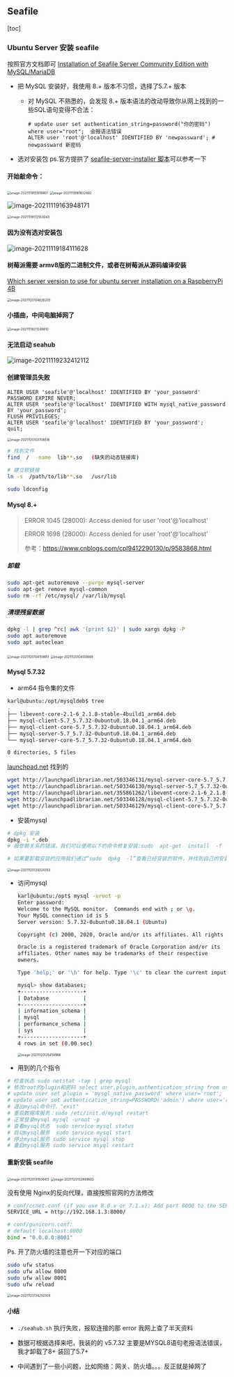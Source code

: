 

## Seafile

[toc]

### Ubuntu Server 安装 seafile

按照官方文档即可 [Installation of Seafile Server Community Edition with MySQL/MariaDB](https://manual.seafile.com/deploy/using_mysql/)

- 把 MySQL 安装好，我使用 8.+ 版本不习惯，选择了5.7.+ 版本

  - 对 MySQL 不熟悉的，会发现 8.+ 版本语法的改动导致你从网上找到的一些SQL语句变得不合法：

    ```mysql
    # update user set authentication_string=password("你的密码") where user="root";  会报语法错误
    ALTER user 'root'@'localhost' IDENTIFIED BY 'newpassward'; # newpassward 新密码
    ```

- 选对安装包 ps.官方提拱了 [seafile-server-installer 脚本](https://github.com/haiwen/seafile-server-installer)可以参考一下

  

#### 开始敲命令：

<img src="../../assets/image-20211119151819907.png" alt="image-20211119151819907" style="zoom:50%;" />



<img src="../../assets/image-20211119161632492.png" alt="image-20211119161632492" style="zoom:50%;" />

![image-20211119163948171](../../assets/image-20211119163948171.png)

<img src="../../assets/image-20211119172553043.png" alt="image-20211119172553043" style="zoom:50%;" />

#### 因为没有选对安装包

![image-20211119184111628](../../assets/image-20211119184111628.png)

#### 树莓派需要 armv8版的二进制文件，或者在树莓派从源码编译安装

[Which server version to use for ubuntu server installation on a RaspberryPi 4B](https://github.com/haiwen/seafile-rpi/issues/90)

<img src="../../assets/image-20211120104626205.png" alt="image-20211120104626205" style="zoom:50%;" />

#### 小插曲，中间电脑掉网了

<img src="../../assets/image-20211119211249910.png" alt="image-20211119211249910" style="zoom:50%;" />

#### 无法启动 seahub

![image-20211119232412112](../../assets/image-20211119232412112.png)

#### 创建管理员失败

```mysql
ALTER USER 'seafile'@'localhost' IDENTIFIED BY 'your_password' PASSWORD EXPIRE NEVER;
ALTER USER 'seafile'@'localhost' IDENTIFIED WITH mysql_native_password BY 'your_password';
FLUSH PRIVILEGES;
ALTER USER 'seafile'@'localhost' IDENTIFIED BY 'your_password';
quit;
```



<img src="../../assets/image-20211120103708518.png" alt="image-20211120103708518" style="zoom:50%;" />

```bash
# 找到文件
find  /  -name  lib**.so   (缺失的动态链接库)  

# 建立软链接
ln -s  /path/to/lib**.so   /usr/lib

sudo ldconfig
```



#### Mysql 8.+

> ERROR 1045 (28000): Access denied for user 'root'@'localhost' 
>
> ERROR 1698 (28000): Access denied for user 'root'@'localhost'
>
> 参考：https://www.cnblogs.com/cpl9412290130/p/9583868.html

##### 卸载 

````bash
sudo apt-get autoremove --purge mysql-server 
sudo apt-get remove mysql-common
sudo rm -rf /etc/mysql/ /var/lib/mysql
````

##### 清理残留数据

```bash
dpkg -l | grep ^rc| awk '{print $2}' | sudo xargs dpkg -P
sudo apt autoremove
sudo apt autoclean
```



<img src="../../assets/image-20211120104159851.png" alt="image-20211120104159851" style="zoom:50%;" />

<img src="../../assets/image-20211120104135669.png" alt="image-20211120104135669" style="zoom:50%;" />

#### Mysql 5.7.32

- arm64 指令集的文件

```bash
karl@ubuntu:/opt/mysqldeb$ tree
.
├── libevent-core-2.1-6_2.1.8-stable-4build1_arm64.deb
├── mysql-client-5.7_5.7.32-0ubuntu0.18.04.1_arm64.deb
├── mysql-client-core-5.7_5.7.32-0ubuntu0.18.04.1_arm64.deb
├── mysql-server-5.7_5.7.32-0ubuntu0.18.04.1_arm64.deb
└── mysql-server-core-5.7_5.7.32-0ubuntu0.18.04.1_arm64.deb

0 directories, 5 files
```

 [launchpad.net](https://launchpad.net) 找到的

```bash
wget http://launchpadlibrarian.net/503346131/mysql-server-core-5.7_5.7.32-0ubuntu0.18.04.1_arm64.deb
wget http://launchpadlibrarian.net/503346130/mysql-server-5.7_5.7.32-0ubuntu0.18.04.1_arm64.deb
wget http://launchpadlibrarian.net/355861262/libevent-core-2.1-6_2.1.8-stable-4build1_arm64.deb
wget http://launchpadlibrarian.net/503346128/mysql-client-5.7_5.7.32-0ubuntu0.18.04.1_arm64.deb
wget http://launchpadlibrarian.net/503346129/mysql-client-core-5.7_5.7.32-0ubuntu0.18.04.1_arm64.deb
```



- 安装mysql

```bash
# dpkg 安装
dpkg -i *.deb
# 报依赖关系的错误，我们可以使用以下的命令修复安装:sudo  apt-get  install  -f

# 如果要卸载安装的应用我们通过“sudo  dpkg  -l”查看已经安装的软件，并找到自己的安装的软件名。

```

<img src="../../assets/image-20211120124324353.png" alt="image-20211120124324353" style="zoom:50%;" />

- 访问mysql

  ```bash
  karl@ubuntu:/opt$ mysql -uroot -p
  Enter password:
  Welcome to the MySQL monitor.  Commands end with ; or \g.
  Your MySQL connection id is 5
  Server version: 5.7.32-0ubuntu0.18.04.1 (Ubuntu)
  
  Copyright (c) 2000, 2020, Oracle and/or its affiliates. All rights reserved.
  
  Oracle is a registered trademark of Oracle Corporation and/or its
  affiliates. Other names may be trademarks of their respective
  owners.
  
  Type 'help;' or '\h' for help. Type '\c' to clear the current input statement.
  
  mysql> show databases;
  +--------------------+
  | Database           |
  +--------------------+
  | information_schema |
  | mysql              |
  | performance_schema |
  | sys                |
  +--------------------+
  4 rows in set (0.00 sec)
  ```

  

  <img src="../../assets/image-20211120125459988.png" alt="image-20211120125459988" style="zoom:50%;" />

- 用到的几个指令

```bash
# 检查状态 sudo netstat -tap | grep mysql
# 修改root的plugin和密码 select user,plugin,authentication_string from user;
# update user set plugin = 'mysql_native_password' where user='root';
# update user set authentication_string=PASSWORD('admin') where user='root';
# 退出mysql命令行，"exit"
# 重启数据库服务：sudo /etc/init.d/mysql restart
# 正常登录mysql mysql -uroot -p
# 查看mysql状态  sudo service mysql status
# 启动mysql服务  sudo service mysql start
# 停止mysql服务 sudo service mysql stop
# 重启mysql服务 sudo service msyql restart
```



#### 重新安装 seafile

<img src="../../assets/image-20211120131508413.png" alt="image-20211120131508413" style="zoom:50%;" />



<img src="../../assets/image-20211120132849602.png" alt="image-20211120132849602" style="zoom:50%;" />





没有使用 Nginx的反向代理，直接按照官网的方法修改

```bash
# conf/ccnet.conf (if you use 8.0.x or 7.1.x): Add port 8000 to the SERVICE_URL (i.e., 
SERVICE_URL = http://192.168.1.3:8000/

# conf/gunicorn.conf:
# default localhost:8000
bind = "0.0.0.0:8001"

```

Ps. 开了防火墙的注意也开一下对应的端口

```bash
sudo ufw status
sudo ufw allow 8000
sudo ufw allow 8001
sudo ufw reload
```



<img src="../../assets/image-20211120134250304.png" alt="image-20211120134250304" style="zoom:50%;" />



#### 小结

- `./seahub.sh` 执行失败，报软连接的那 error 我网上查了半天资料

- 数据可根据选择来吧，我装的的 v5.7.32 主要是MYSQL8语句老报语法错误，我才卸载了8+ 装回了5.7+
- 中间遇到了一些小问题，比如网络：网关、防火墙。。。反正就是掉网了